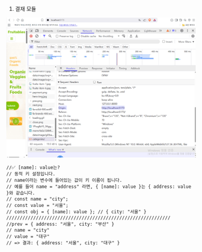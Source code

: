 1. 결재 모듈


![alt text](image.png)

    //✅ [name]: value는?
    // 동적 키 설정입니다.
    // name이라는 변수에 들어있는 값이 키 이름이 됩니다.
    // 예를 들어 name = "address" 라면, { [name]: value }는 { address: value }와 같습니다.
    // const name = "city";
    // const value = "서울";
    // const obj = { [name]: value }; // { city: "서울" }
    /////////////////////////////////////////////////////////////
    //prev = { address: "서울", city: "부산" }
    // name = "city"
    // value = "대구"
    // => 결과: { address: "서울", city: "대구" }